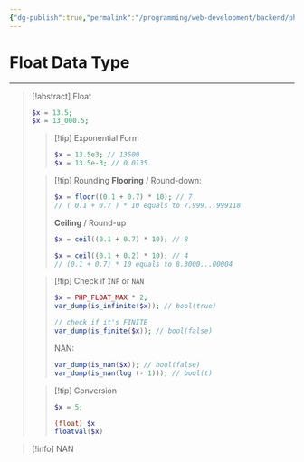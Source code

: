 ```yaml
---
{"dg-publish":true,"permalink":"/programming/web-development/backend/php/01-procedural/02-data-types/04-float/","tags":["programming","php","webdevelopment","backend"],"created":"2024-11-09T11:30:29.938+08:00"}
---
```


# Float Data Type

--- 

>[!abstract] Float
>```php
>$x = 13.5;
>$x = 13_000.5;
>```
>
>> [!tip] Exponential Form
>> ```php
>> $x = 13.5e3; // 13500
>> $x = 13.5e-3; // 0.0135
>> ```
>
>
>> [!tip] Rounding
>> __Flooring__ / Round-down:
>> ```php
>> $x = floor((0.1 + 0.7) * 10); // 7
>> // ( 0.1 + 0.7 ) * 10 equals to 7.999...999118
>> ```
>> __Ceiling__ / Round-up
>> ```php
>> $x = ceil((0.1 + 0.7) * 10); // 8
>> 
>> $x = ceil((0.1 + 0.2) * 10); // 4
>> // (0.1 + 0.7) * 10 equals to 8.3000...00004
>> ```
>
>
>> [!tip] Check if `INF` or `NAN`
>> ```php
>> $x = PHP_FLOAT_MAX * 2;
>> var_dump(is_infinite($x)); // bool(true)
>> 
>> // check if it's FINITE
>> var_dump(is_finite($x)); // bool(false)
>> ```
>> NAN:
>> ```php
>> var_dump(is_nan($x)); // bool(false)
>> var_dump(is_nan(log (- 1))); // bool(t)
>> ```
>
>
>> [!tip] Conversion
>> ```php
>> $x = 5;
>> 
>> (float) $x
>> floatval($x)
>> ```




>[!info] NAN
>
